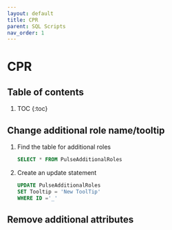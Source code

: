 ```yaml
---
layout: default
title: CPR
parent: SQL Scripts
nav_order: 1
---
```


# CPR

## Table of contents

1. TOC
{:toc}

## Change additional role name/tooltip

1. Find the table for additional roles
    ```sql
    SELECT * FROM PulseAdditionalRoles
    ```
2. Create an update statement
    ```sql
    UPDATE PulseAdditionalRoles
    SET Tooltip = 'New ToolTip'
    WHERE ID ='_'

## Remove additional attributes


